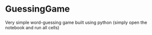 # GuessingGame

Very simple word-guessing game built using python (simply open the notebook and run all cells)
